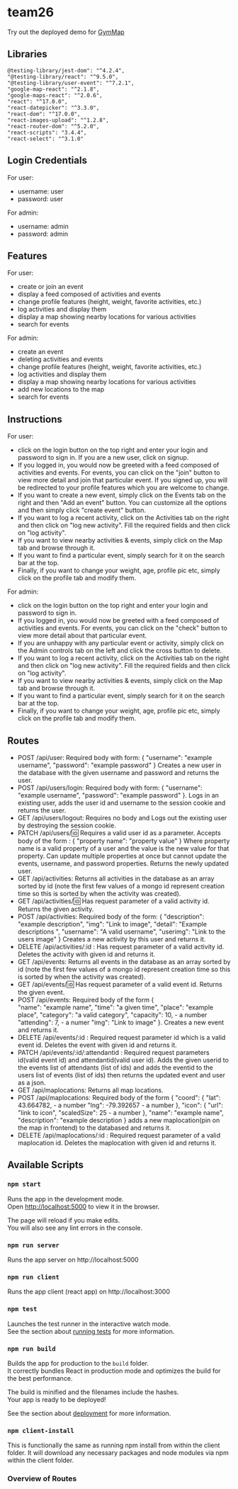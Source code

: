 # team26
Try out the deployed demo for [GymMap](https://infinite-garden-43562.herokuapp.com)

## Libraries

    @testing-library/jest-dom": "^4.2.4",
    "@testing-library/react": "^9.5.0",
    "@testing-library/user-event": "^7.2.1",
    "google-map-react": "^2.1.8",
    "google-maps-react": "^2.0.6",
    "react": "^17.0.0",
    "react-datepicker": "^3.3.0",
    "react-dom": "^17.0.0",
    "react-images-upload": "^1.2.8",
    "react-router-dom": "^5.2.0",
    "react-scripts": "3.4.4",
    "react-select": "^3.1.0"

## Login Credentials

For user: 
- username: user
- password: user

For admin:
- username: admin
- password: admin

## Features

For user: 
- create or join an event
- display a feed composed of activities and events
- change profile features (height, weight, favorite activities, etc.)
- log activities and display them
- display a map showing nearby locations for various activities
- search for events

For admin:
- create an event
- deleting activities and events
- change profile features (height, weight, favorite activities, etc.)
- log activities and display them
- display a map showing nearby locations for various activities
- add new locations to the map
- search for events

## Instructions

For user: 
- click on the login button on the top right and enter your login and password to sign in. If you are a new user, click on signup.
- If you logged in, you would now be greeted with a feed composed of activities and events. For events, you can click on the "join" button to view more detail and join that particular event. If you signed up, you will be redirected to your profile features which you are welcome to change.
- If you want to create a new event, simply click on the Events tab on the right and then "Add an event" button. You can customize all the options and then simply click "create event" button.
- If you want to log a recent activity, click on the Activities tab on the right and then click on "log new activity". Fill the required fields and then click on "log activity".
- If you want to view nearby activities & events, simply click on the Map tab and browse through it.
- If you want to find a particular event, simply search for it on the search bar at the top.
- Finally, if you want to change your weight, age, profile pic etc, simply click on the profile tab and modify them.

For admin: 
- click on the login button on the top right and enter your login and password to sign in. 
- If you logged in, you would now be greeted with a feed composed of activities and events. For events, you can click on the "check" button to view more detail about that particular event.
- If you are unhappy with any particular event or activity, simply click on the Admin controls tab on the left and click the cross button to delete.
- If you want to log a recent activity, click on the Activities tab on the right and then click on "log new activity". Fill the required fields and then click on "log activity".
- If you want to view nearby activities & events, simply click on the Map tab and browse through it.
- If you want to find a particular event, simply search for it on the search bar at the top.
- Finally, if you want to change your weight, age, profile pic etc, simply click on the profile tab and modify them.

## Routes

- POST /api/user: Required body with form:
{
    "username": "example username",
    "password": "example password"
}
 Creates a new user in the database with the given username and password and returns the user. 
- POST /api/users/login:  Required body with form:
{
    "username": "example username",
    "password": "example password"
}. Logs in an existing user, adds the user id and username to the session cookie and returns the user.
- GET /api/users/logout: Requires no body and Logs out the existing user by destroying the session cookie.
- PATCH /api/users/:id: Requires a valid user id as a parameter. Accepts body of the form :
{
    "property name": "property value"
}
Where property name is a valid property of a user and the value is the new value for that property. Can update multiple properties at once but cannot update the events, username, and password properties. Returns the newly updated user.
- GET /api/activities: Returns all activities in the database as an array sorted by id (note the first few values of a mongo id represent creation time so this is sorted by when the activity was created).
- GET /api/activities/:id: Has request parameter of a valid activity id. Returns the given activity.
- POST /api/activities: Required body of the form: 
{
	"description": "example description",
	"img": "Link to image",
    "detail": "Example descriptions ",
    "username": "A valid username",
    "userimg": "Link to the users image"
} Creates a new activity by this user and returns it.
- DELETE /api/activities/:id : Has request parameter of a valid activity id. Deletes the activity with given id and returns it. 
- GET /api/events: Returns all events in the database as an array sorted by id (note the first few values of a mongo id represent creation time so this is sorted by when the activity was created).
- GET /api/events/:id: Has request parameter of a valid event id. Returns the given event.
- POST /api/events: Required body of the form {  
    "name": "example name",
    "time": "a given time",
    "place": "example place",
    "category": "a valid category",
    "capacity": 10, - a number
    "attending": 7, - a numer
    "img": "Link to image"
    }. Creates a new event and returns it.
- DELETE /api/events/:id : Required request parameter id which is a valid event id. Deletes the event with given id and returns it. 
- PATCH /api/events/:id/:attendantid : Required request parameters id(valid event id) and attendantid(valid user id). Adds the given userid to the events list of attendants (list of ids) and adds the eventid to the users list of events (list of ids) then returns the updated event and user as a json.
- GET /api/maplocations: Returns all map locations.
- POST /api/maplocations: Required body of the form  { 
    "coord": {
            "lat": 43.664782, - a number
            "lng": -79.392657 - a number 
        },
        "icon": {
            "url": "link to icon",
            "scaledSize": 25 - a number 
        },
        "name": "example name",
        "description": "example description
    }
    adds a new maplocation(pin on the map in frontend) to the databased and returns it.
- DELETE /api/maplocations/:id : Required request parameter of a valid maplocation id. Deletes the maplocation with given id and returns it. 

## Available Scripts

### `npm start`

Runs the app in the development mode.<br />
Open [http://localhost:5000](http://localhost:5000) to view it in the browser.

The page will reload if you make edits.<br />
You will also see any lint errors in the console.

### `npm run server`

Runs the app server on http://localhost:5000

### `npm run client`

Runs the app client (react app) on http://localhost:3000

### `npm test`

Launches the test runner in the interactive watch mode.<br />
See the section about [running tests](https://facebook.github.io/create-react-app/docs/running-tests) for more information.

### `npm run build`

Builds the app for production to the `build` folder.<br />
It correctly bundles React in production mode and optimizes the build for the best performance.

The build is minified and the filenames include the hashes.<br />
Your app is ready to be deployed!

See the section about [deployment](https://facebook.github.io/create-react-app/docs/deployment) for more information.


### `npm client-install`

This is functionally the same as running npm install from within the client folder. It will download any necessary packages and node modules via npm within the client folder.


### Overview of Routes